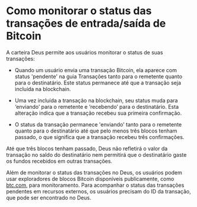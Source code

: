 # Como monitorar o status das transações de entrada/saída de Bitcoin

A carteira Deus permite aos usuários monitorar o status de suas transações:

- Quando um usuário envia uma transação Bitcoin, ela aparece com status 'pendente' na guia Transações tanto para o remetente quanto para o destinatário. Este status permanece até que a transação seja incluída na blockchain.

- Uma vez incluída a transação na blockchain, seu status muda para ‘enviando’ para o remetente e ‘recebendo’ para o destinatário. Esta alteração indica que a transação recebeu sua primeira confirmação.

- O status da transação permanece 'enviando' tanto para o remetente quanto para o destinatário até que pelo menos três blocos tenham passado, o que significa que a transação recebeu três confirmações.

Até que três blocos tenham passado, Deus não refletirá o valor da transação no saldo do destinatário nem permitirá que o destinatário gaste os fundos recebidos em outras transações.

Além de monitorar o status das transações no Deus, os usuários podem usar exploradores de blocos Bitcoin disponíveis publicamente, como [btc.com](https://btc.com), para monitoramento. Para acompanhar o status das transações pendentes em recursos externos, os usuários precisam do ID da transação, que pode ser encontrado no Deus.